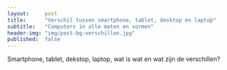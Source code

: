 ```yaml
---
layout:     post
title:      "Verschil tussen smartphone, tablet, desktop en laptop"
subtitle:   "Computers in alle maten en vormen"
header-img: "img/post-bg-verschillen.jpg"
published:  false
---
```

<p>Smartphone, tablet, dekstop, laptop, wat is wat en wat zijn de verschillen?</p>
